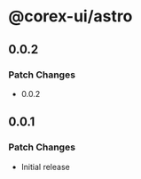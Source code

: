# @corex-ui/astro

## 0.0.2

### Patch Changes

- 0.0.2

## 0.0.1

### Patch Changes

- Initial release
